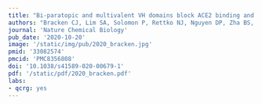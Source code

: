 ```yaml
---
title: "Bi-paratopic and multivalent VH domains block ACE2 binding and neutralize SARS-CoV-2."
authors: "Bracken CJ, Lim SA, Solomon P, Rettko NJ, Nguyen DP, Zha BS, Schaefer K, Byrnes JR, Zhou J, Lui I, Liu J, Pance K, **QCRG Structural Biology Consortium**, Zhou XX, Leung KK, Wells JA"
journal: 'Nature Chemical Biology'
pub_date: '2020-10-20'
image: '/static/img/pub/2020_bracken.jpg'
pmid: '33082574'
pmcid: 'PMC8356808'
doi: '10.1038/s41589-020-00679-1'
pdf: '/static/pdf/2020_bracken.pdf'
labs:
- qcrg: yes
---
```

